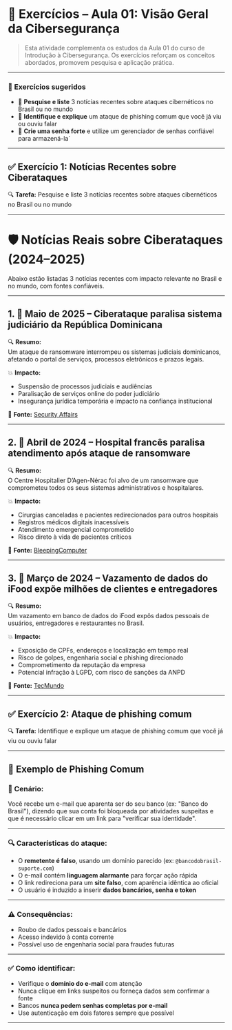 # 🧠 Exercícios – Aula 01: Visão Geral da Cibersegurança

> Esta atividade complementa os estudos da Aula 01 do curso de Introdução à Cibersegurança. Os exercícios reforçam os conceitos abordados, promovem pesquisa e aplicação prática.

---

### 📝 Exercícios sugeridos

- 📰 **Pesquise e liste** 3 notícias recentes sobre ataques cibernéticos no Brasil ou no mundo  
- 🎣 **Identifique e explique** um ataque de phishing comum que você já viu ou ouviu falar  
- 🔐 **Crie uma senha forte** e utilize um gerenciador de senhas confiável para armazená-la´

---

## ✅ Exercício 1: Notícias Recentes sobre Ciberataques

🔍 **Tarefa:** Pesquise e liste 3 notícias recentes sobre ataques cibernéticos no Brasil ou no mundo 

---

# 🛡️ Notícias Reais sobre Ciberataques (2024–2025)

Abaixo estão listadas 3 notícias recentes com impacto relevante no Brasil e no mundo, com fontes confiáveis.

---

## 1. 📅 Maio de 2025 – Ciberataque paralisa sistema judiciário da República Dominicana

🔍 **Resumo:**  
Um ataque de ransomware interrompeu os sistemas judiciais dominicanos, afetando o portal de serviços, processos eletrônicos e prazos legais.

💥 **Impacto:**  
- Suspensão de processos judiciais e audiências  
- Paralisação de serviços online do poder judiciário  
- Insegurança jurídica temporária e impacto na confiança institucional

🔗 **Fonte:** [Security Affairs](https://securityaffairs.com/161644/cyber-crime/dominican-republic-ransomware-attack.html)

---

## 2. 📅 Abril de 2024 – Hospital francês paralisa atendimento após ataque de ransomware

🔍 **Resumo:**  
O Centre Hospitalier D’Agen-Nérac foi alvo de um ransomware que comprometeu todos os seus sistemas administrativos e hospitalares.

💥 **Impacto:**  
- Cirurgias canceladas e pacientes redirecionados para outros hospitais  
- Registros médicos digitais inacessíveis  
- Atendimento emergencial comprometido  
- Risco direto à vida de pacientes críticos

🔗 **Fonte:** [BleepingComputer](https://www.bleepingcomputer.com/news/security/french-hospital-diverts-patients-cancels-surgeries-after-ransomware-attack/)

---

## 3. 📅 Março de 2024 – Vazamento de dados do iFood expõe milhões de clientes e entregadores

🔍 **Resumo:**  
Um vazamento em banco de dados do iFood expôs dados pessoais de usuários, entregadores e restaurantes no Brasil.

💥 **Impacto:**  
- Exposição de CPFs, endereços e localização em tempo real  
- Risco de golpes, engenharia social e phishing direcionado  
- Comprometimento da reputação da empresa  
- Potencial infração à LGPD, com risco de sanções da ANPD

🔗 **Fonte:** [TecMundo](https://www.tecmundo.com.br/seguranca/270241-vazamento-ifood-expoe-dados-entregadores-clientes.htm)

---


## ✅ Exercício 2: Ataque de phishing comum

🔍 **Tarefa:** Identifique e explique um ataque de phishing comum que você já viu ou ouviu falar  

---

## 🎣 Exemplo de Phishing Comum

### 📌 Cenário:
Você recebe um e-mail que aparenta ser do seu banco (ex: "Banco do Brasil"), dizendo que sua conta foi bloqueada por atividades suspeitas e que é necessário clicar em um link para "verificar sua identidade".

---

### 🔍 Características do ataque:

- O **remetente é falso**, usando um domínio parecido (ex: `@bancodobrasil-suporte.com`)  
- O e-mail contém **linguagem alarmante** para forçar ação rápida  
- O link redireciona para um **site falso**, com aparência idêntica ao oficial  
- O usuário é induzido a inserir **dados bancários, senha e token**

---

### ⚠️ Consequências:
- Roubo de dados pessoais e bancários  
- Acesso indevido à conta corrente  
- Possível uso de engenharia social para fraudes futuras

---

### ✅ Como identificar:
- Verifique o **domínio do e-mail** com atenção  
- Nunca clique em links suspeitos ou forneça dados sem confirmar a fonte  
- Bancos **nunca pedem senhas completas por e-mail**  
- Use autenticação em dois fatores sempre que possível

---



